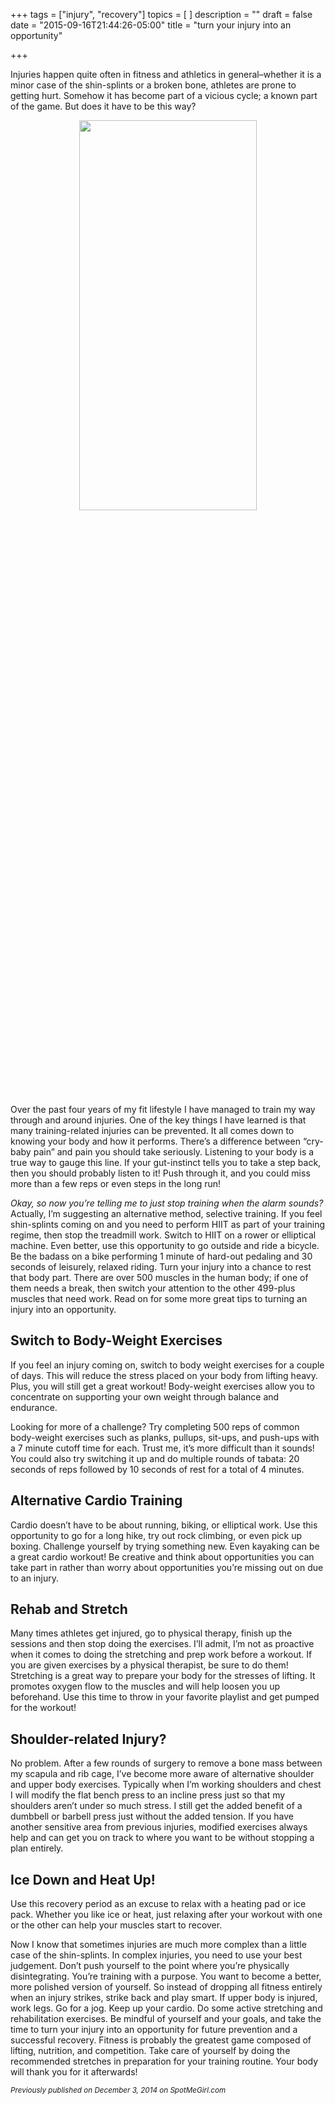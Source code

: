 +++
tags = ["injury", "recovery"]
topics = [ ]
description = ""
draft = false
date = "2015-09-16T21:44:26-05:00"
title = "turn your injury into an opportunity"

+++

Injuries happen quite often in fitness and athletics in general–whether it is a minor case of the shin-splints or a broken bone, athletes are prone to getting hurt. Somehow it has become part of a vicious cycle; a known part of the game. But does it have to be this way?

<!--more-->

<center><img src="http://spotmegirl.com/wp-content/uploads/2013/12/@physio_fit.png" width="75%" height="40%"/></center>

Over the past four years of my fit lifestyle I have managed to train my way through and around injuries. One of the key things I have learned is that many training-related injuries can be prevented. It all comes down to knowing your body and how it performs. There’s a difference between “cry-baby pain” and pain you should take seriously. Listening to your body is a true way to gauge this line. If your gut-instinct tells you to take a step back, then you should probably listen to it! Push through it, and you could miss more than a few reps or even steps in the long run!

*Okay, so now you’re telling me to just stop training when the alarm sounds?*
Actually, I’m suggesting an alternative method, selective training. If you feel shin-splints coming on and you need to perform HIIT as part of your training regime, then stop the treadmill work. Switch to HIIT on a rower or elliptical machine. Even better, use this opportunity to go outside and ride a bicycle. Be the badass on a bike performing 1 minute of hard-out pedaling and 30 seconds of leisurely, relaxed riding. Turn your injury into a chance to rest that body part. There are over 500 muscles in the human body; if one of them needs a break, then switch your attention to the other 499-plus muscles that need work. Read on for some more great tips to turning an injury into an opportunity.

## Switch to Body-Weight Exercises
If you feel an injury coming on, switch to body weight exercises for a couple of days. This will reduce the stress placed on your body from lifting heavy. Plus, you will still get a great workout! Body-weight exercises allow you to concentrate on supporting your own weight through balance and endurance.

Looking for more of a challenge? Try completing 500 reps of common body-weight exercises such as planks, pullups, sit-ups, and push-ups with a 7 minute cutoff time for each. Trust me, it’s more difficult than it sounds! You could also try switching it up and do multiple rounds of tabata: 20 seconds of reps followed by 10 seconds of rest for a total of 4 minutes.

## Alternative Cardio Training
Cardio doesn’t have to be about running, biking, or elliptical work. Use this opportunity to go for a long hike, try out rock climbing, or even pick up boxing. Challenge yourself by trying something new. Even kayaking can be a great cardio workout! Be creative and think about opportunities you can take part in rather than worry about opportunities you’re missing out on due to an injury.

## Rehab and Stretch
Many times athletes get injured, go to physical therapy, finish up the sessions and then stop doing the exercises. I’ll admit, I’m not as proactive when it comes to doing the stretching and prep work before a workout. If you are given exercises by a physical therapist, be sure to do them! Stretching is a great way to prepare your body for the stresses of lifting. It promotes oxygen flow to the muscles and will help loosen you up beforehand. Use this time to throw in your favorite playlist and get pumped for the workout!

## Shoulder-related Injury?
No problem. After a few rounds of surgery to remove a bone mass between my scapula and rib cage, I’ve become more aware of alternative shoulder and upper body exercises. Typically when I’m working shoulders and chest I will modify the flat bench press to an incline press just so that my shoulders aren’t under so much stress. I still get the added benefit of a dumbbell or barbell press just without the added tension. If you have another sensitive area from previous injuries, modified exercises always help and can get you on track to where you want to be without stopping a plan entirely.

## Ice Down and Heat Up!
Use this recovery period as an excuse to relax with a heating pad or ice pack. Whether you like ice or heat, just relaxing after your workout with one or the other can help your muscles start to recover.

Now I know that sometimes injuries are much more complex than a little case of the shin-splints. In complex injuries, you need to use your best judgement. Don’t push yourself to the point where you’re physically disintegrating. You’re training with a purpose. You want to become a better, more polished version of yourself. So instead of dropping all fitness entirely when an injury strikes, strike back and play smart. If upper body is injured, work legs. Go for a jog. Keep up your cardio. Do some active stretching and rehabilitation exercises. Be mindful of yourself and your goals, and take the time to turn your injury into an opportunity for future prevention and a successful recovery. Fitness is probably the greatest game composed of lifting, nutrition, and competition. Take care of yourself by doing the recommended stretches in preparation for your training routine. Your body will thank you for it afterwards!

<sub> *Previously published on December 3, 2014 on SpotMeGirl.com* </sub>


